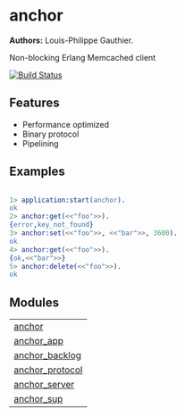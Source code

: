 

# anchor #

__Authors:__ Louis-Philippe Gauthier.

Non-blocking Erlang Memcached client

[![Build Status](https://travis-ci.org/lpgauth/anchor.svg?branch=master)](https://travis-ci.org/lpgauth/anchor)


## Features ##
* Performance optimized
* Binary protocol
* Pipelining



## Examples ##

```erlang

1> application:start(anchor).
ok
2> anchor:get(<<"foo">>).
{error,key_not_found}
3> anchor:set(<<"foo">>, <<"bar">>, 3600).
ok
4> anchor:get(<<"foo">>).
{ok,<<"bar">>}
5> anchor:delete(<<"foo">>).
ok

```



## Modules ##


<table width="100%" border="0" summary="list of modules">
<tr><td><a href="http://github.com/lpgauth/anchor/blob/master/doc/anchor.md" class="module">anchor</a></td></tr>
<tr><td><a href="http://github.com/lpgauth/anchor/blob/master/doc/anchor_app.md" class="module">anchor_app</a></td></tr>
<tr><td><a href="http://github.com/lpgauth/anchor/blob/master/doc/anchor_backlog.md" class="module">anchor_backlog</a></td></tr>
<tr><td><a href="http://github.com/lpgauth/anchor/blob/master/doc/anchor_protocol.md" class="module">anchor_protocol</a></td></tr>
<tr><td><a href="http://github.com/lpgauth/anchor/blob/master/doc/anchor_server.md" class="module">anchor_server</a></td></tr>
<tr><td><a href="http://github.com/lpgauth/anchor/blob/master/doc/anchor_sup.md" class="module">anchor_sup</a></td></tr></table>


